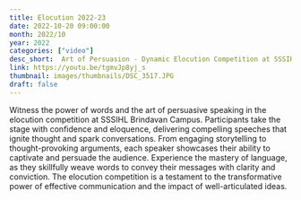 ```yaml
---
title: Elocution 2022-23
date: 2022-10-20 09:00:00
month: 2022/10
year: 2022
categories: ["video"]
desc_short:  Art of Persuasion - Dynamic Elocution Competition at SSSIHL Brindavan Campus
link: https://youtu.be/tgmvJp8yj_s
thumbnail: images/thumbnails/DSC_3517.JPG
draft: false
---
```


Witness the power of words and the art of persuasive speaking in the elocution competition at SSSIHL Brindavan Campus. Participants take the stage with confidence and eloquence, delivering compelling speeches that ignite thought and spark conversations. From engaging storytelling to thought-provoking arguments, each speaker showcases their ability to captivate and persuade the audience. Experience the mastery of language, as they skillfully weave words to convey their messages with clarity and conviction. The elocution competition is a testament to the transformative power of effective communication and the impact of well-articulated ideas.
